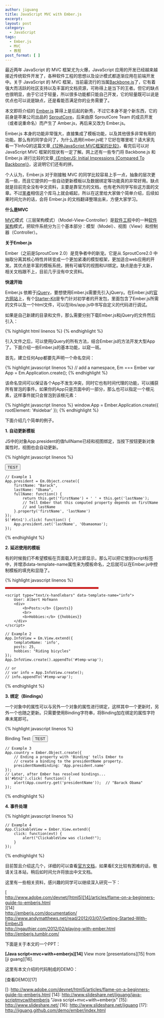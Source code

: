 ```yaml
---
author: jiguang
title: JavaScript MVC with Ember.js
excerpt:
layout: post
category:
  - JavaScript
tags:
  - Ember.js
  - MVC
  - 教程
post_format: [ ]
---
```

最近两年 JavaScript 的 MVC 框架尤为火爆，JavaScript 应用的开发已经越来越接近传统软件开发了，各种软件工程的思想以及设计模式都逐渐应用在前端开发中。关于 JavaScript 的 MVC 框架，当前最流行的当属[Backbone.js][1]了，它有着强大而活跃的社区支持以及丰富的文档资源，可称得上是当下的王者。但它的缺点也很明显，由于它过于轻量，所以很多功能都只能自己开发，它的轻量既可以说是优点也可以说是缺点，还是看能否满足你的业务需要了。

本文即将介绍的 [Ember.js][2] 算得上是后起的新秀，不过它本身不是个新东西，它的前身是苹果公司出品的 [SproutCore][3]，后来由原 SproutCore Team 的成员开发（或者说重命名）而产生了 Amber.js，再后来又改为 Ember.js。

Ember.js 本身的功能非常强大，直接集成了模板功能，以及其他很多非常有用的功能。那么有的同学会问了，为什么选用Ember.js呢？它好在哪里呢？请大家先看一下InfoQ的这篇文章[《12种JavaScript MVC框架的比较》][4]，看完后可以对 JavaScript MVC 框架的现状有一定了解。网上还有一些专门将 Backbone.js 和 Ember.js 进行比较的文章[《EmberJS: Initial Impressions (Compared To Backbone)》][5]，这说明它们还有的拼。

个人认为，Ember.js 对于刚接触 MVC 的同学比较容易上手一点，抽象的层次更高一些，而且它提供的一些自动更新模板以及数据绑定等功能真的非常好用。缺点就是目前完全没有中文资料，主要是靠官方的文档，也有老外同学写些这方面的文章。不过[笔者][6]相信这个库马上就会崛起，所以在这里给大家做个简单介绍，后续如果时间允许的话，会将 Ember.js 的文档翻译整理出来，方便大家学习。

**什么是MVC**

[MVC][7]模式（三层架构模式）（Model-View-Controller）是[软件工程][8]中的一种[软件架构][9]模式，把软件系统分为三个基本部分：模型（Model）、视图（View）和控制器（Controller）。

**关于Ember.js**

Ember（之前是SproutCore 2.0）是竞争者中的新宠。它是从 SproutCore2.0 中抽取分离其核心特性并转变成一个更加紧凑的模型框架，更加适合web应用的开发。其优点是丰富的模板系统，拥有可编写的视图和UI绑定。缺点是由于太新，相关文档跟不上，目前几乎没有中文资料。

**快速开始**

Ember.js 依赖于[jQuery][10]，要想使用Ember.js需要先引入jQuery。在Ember.js的[官方网站][2]上，有个[Starter-Kit][11]是专门针对初学者的开发包，里面包含了Ember.js所需的文件以及一个html文件，可以在libs/app.js中书写自定义的代码进行调试。

如果是自己新建的目录和文件，那么需要分别下载Ember.js和jQuery的文件然后引入：

{% highlight html linenos %}
    <script src="js/libs/jquery-1.7.2.min.js"></script>
    <script src="js/libs/ember-0.9.8.1.min.js"></script>
    <script src="js/app.js"></script>
{% endhighlight %}

引入文件之后，可以使用jQuery的所有方法，结合Ember.js的方法开发大型App了。下面介绍一些Ember.js的基本功能，以窥一斑。

首先，建立任何App都要先声明一个命名空间：

{% highlight javascript linenos %}
    // add a namespace, Em === Ember
    var App = Em.Application.create();
{% endhighlight %}

该命名空间可以保证各个App不发生冲突，同时它也有时间代理的功能，可以捕获所有冒泡的事件。如果你的App只是页面中的一部分，那么也可以指定一个根元素，这样事件就只会冒泡到该根元素：

{% highlight javascript linenos %}
    window.App = Ember.Application.create({
    	rootElement: '#sidebar'
    });
{% endhighlight %}

下面介绍几个简单的例子。

**1. 自动更新模板**

JS中的对象App.president的值fullName已经和视图绑定，当按下按钮更新对象属性时，视图也会自动更新。

{% highlight javascript linenos %}
    <script type="text/x-handlebars">
        The President of the United States is {{App.president.fullName}}.
    </script>
    <p><button id="btn1">TEST</button></p>
    
    // Example 1
    App.president = Em.Object.create({
        firstName: "Barack",
        lastName: "Obama",
        fullName: function() {
            return this.get('firstName') + ' ' + this.get('lastName');
            // Tell Ember that this computed property depends on firstName
            // and lastName
        }.property('firstName', 'lastName')
    });
    $('#btn1').click( function() {
        App.president.set('lastName', 'Obamaomao');
    });
{% endhighlight %}

**2. 延迟使用的模板**

有的时候我们不希望模板在页面载入时立即显示，那么可以把它放到script标签中，并增添data-template-name属性来为模板命名，之后就可以在Ember.js中控制模板的填充和显隐了。

{% highlight javascript linenos %}
    <div id="temp-wrap" style="border: 3px solid #c22;width:300px;">
        <!-- Insert into here -->
    </div>
    
    <script type="text/x-handlebars" data-template-name="info">
        User: Albert Hofmann
        <div>
            <b>Posts:</b> {{posts}}
            <br>
            <b>Hobbies:</b> {{hobbies}}
        </div>
    </script>
    
    // Example 2
    App.InfoView = Em.View.extend({
        templateName: 'info',
        posts: 25,
        hobbies: "Riding bicycles"
    });
    App.InfoView.create().appendTo('#temp-wrap');
    
    // or
    // var info = App.InfoView.create();
    // info.appendTo('#temp-wrap');
{% endhighlight %}

**3. 绑定（Bindings）**

一个对象中的属性可以与另外一个对象的属性进行绑定，这样其中一个更新时，另外一个也随之更新。只需要使用Binding字符串，将Binding加在绑定的属性字符串末尾即可。

{% highlight javascript linenos %}
    <p>Binding Test: <button id="btn2">TEST</button></p>
    
    // Example 3
    App.country = Ember.Object.create({
        // Ending a property with 'Binding' tells Ember to
        // create a binding to the presidentName property.
        presidentNameBinding: 'App.president.name'
    });
    // Later, after Ember has resolved bindings...
    $('#btn2').click( function() {
        alert(App.country.get('presidentName'));  // "Barack Obama"
    });
{% endhighlight %}

**4. 事件处理**

{% highlight javascript linenos %}
    <script type="text/x-handlebars">
    {{#view App.ClickableView}}
        This is a clickable area!
    {{/view}}
    </script>
    
    // Example 4
    App.ClickableView = Ember.View.extend({
        click: function(evt) {
            alert("ClickableView was clicked!");
        }
    });
{% endhighlight %}

目前暂且介绍这几个，详细的可以查看[官方文档][12]，如果看E文比较有困难的话，敬请关注本站，稍后如时间允许将放出中文文档。

这里有一些相关资料，感兴趣的同学可以继续深入研究一下：

[  
http://www.adobe.com/devnet/[html5][14]/articles/flame-on-a-beginners-guide-to-emberjs.html  
][14]  
<http://emberjs.com/documentation/>  
<http://www.andymatthews.net/read/2012/03/07/Getting-Started-With-EmberJS>  
<http://ngauthier.com/2012/02/playing-with-ember.html>  
<http://emberjs.tumblr.com/>

下面是关于本文的一个PPT：

**[Java script+mvc+with+emberjs][14]** View more [presentations][15] from [ji guang][16].

这里有本文介绍的代码制成的DEMO：

[查看DEMO][17]

 [1]: http://backbonejs.org/
 [2]: http://emberjs.com/
 [3]: http://sproutcore.com/
 [4]: http://www.infoq.com/cn/news/2012/05/js-mvc-framework
 [5]: http://lostechies.com/derickbailey/2012/02/21/emberjs-initial-impressions-compared-to-backbone/
 [6]: http://jiguang.github.com "笔者"
 [7]: http://zh.wikipedia.org/wiki/MVC
 [8]: http://zh.wikipedia.org/wiki/%E8%BD%AF%E4%BB%B6%E5%B7%A5%E7%A8%8B
 [9]: http://zh.wikipedia.org/wiki/%E8%BD%AF%E4%BB%B6%E6%9E%B6%E6%9E%84
 [10]: http://jquery.com/
 [11]: https://github.com/downloads/emberjs/starter-kit/starter-kit.0.9.8.1.zip
 [12]: http://emberjs.com/documentation/
 []: http://www.adobe.com/devnet/html5/articles/flame-on-a-beginners-guide-to-emberjs.html
 [14]: http://www.slideshare.net/jiguang/java-scriptmvcwithemberjs "Java script+mvc+with+emberjs"
 [15]: http://www.slideshare.net/
 [16]: http://www.slideshare.net/jiguang
 [17]: http://jiguang.github.com/demo/ember/index.html